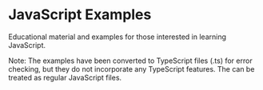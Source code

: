 # JavaScript Examples

Educational material and examples for those interested in learning JavaScript. 


Note: The examples have been converted to TypeScript files (.ts) for error checking, but they do not incorporate any TypeScript features. The can be treated as regular JavaScript files.
